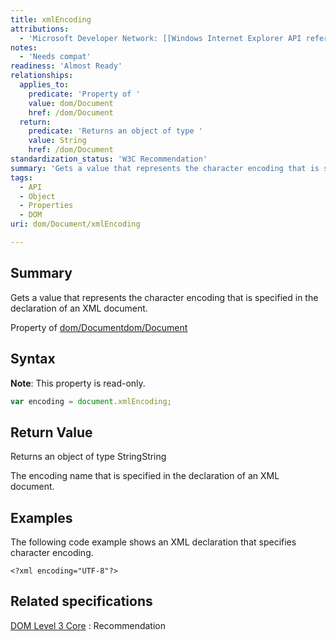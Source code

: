 ```yaml
---
title: xmlEncoding
attributions:
  - 'Microsoft Developer Network: [[Windows Internet Explorer API reference](http://msdn.microsoft.com/en-us/library/ie/hh828809%28v=vs.85%29.aspx) Article]'
notes:
  - 'Needs compat'
readiness: 'Almost Ready'
relationships:
  applies_to:
    predicate: 'Property of '
    value: dom/Document
    href: /dom/Document
  return:
    predicate: 'Returns an object of type '
    value: String
    href: /dom/Document
standardization_status: 'W3C Recommendation'
summary: 'Gets a value that represents the character encoding that is specified in the declaration of an XML document.'
tags:
  - API
  - Object
  - Properties
  - DOM
uri: dom/Document/xmlEncoding

---
```

## Summary

Gets a value that represents the character encoding that is specified in the declaration of an XML document.

Property of [dom/Document](/dom/Document)[dom/Document](/dom/Document)

## Syntax

**Note**: This property is read-only.

``` js
var encoding = document.xmlEncoding;
```

## Return Value

Returns an object of type StringString

The encoding name that is specified in the declaration of an XML document.

## Examples

The following code example shows an XML declaration that specifies character encoding.

```
<?xml encoding="UTF-8"?>
```

## Related specifications

[DOM Level 3 Core](http://www.w3.org/TR/2004/REC-DOM-Level-3-Core-20040407)
:   Recommendation
